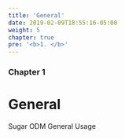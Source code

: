 ```yaml
---
title: 'General'
date: 2019-02-09T18:55:16-05:00
weight: 5
chapter: true
pre: '<b>1. </b>'
---
```


### Chapter 1

# General

Sugar ODM General Usage
